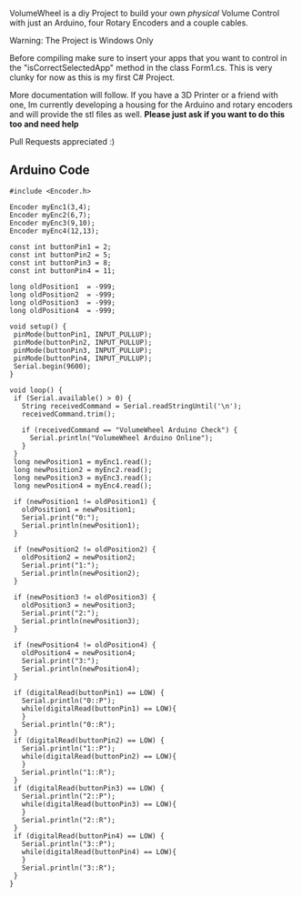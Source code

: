 VolumeWheel is a diy Project to build your own *physical* Volume Control with just an Arduino, four Rotary Encoders and a couple cables.

Warning: The Project is Windows Only


Before compiling make sure to insert your apps that you want to control in the "isCorrectSelectedApp" method in the class Form1.cs. 
This is very clunky for now as this is my first C# Project.

More documentation will follow. If you have a 3D Printer or a friend with one, Im currently developing a housing for the Arduino and rotary encoders and will provide the stl files as well.
**Please just ask if you want to do this too and need help**

Pull Requests appreciated :)

## Arduino Code
 ```
#include <Encoder.h>

Encoder myEnc1(3,4);
Encoder myEnc2(6,7);
Encoder myEnc3(9,10);
Encoder myEnc4(12,13);

const int buttonPin1 = 2;
const int buttonPin2 = 5;
const int buttonPin3 = 8;
const int buttonPin4 = 11;

long oldPosition1  = -999;
long oldPosition2  = -999;
long oldPosition3  = -999;
long oldPosition4  = -999;

void setup() {
  pinMode(buttonPin1, INPUT_PULLUP);
  pinMode(buttonPin2, INPUT_PULLUP);
  pinMode(buttonPin3, INPUT_PULLUP);
  pinMode(buttonPin4, INPUT_PULLUP);
  Serial.begin(9600);
}

void loop() {
  if (Serial.available() > 0) {
    String receivedCommand = Serial.readStringUntil('\n');
    receivedCommand.trim();
    
    if (receivedCommand == "VolumeWheel Arduino Check") {
      Serial.println("VolumeWheel Arduino Online");
    }
  }
  long newPosition1 = myEnc1.read();
  long newPosition2 = myEnc2.read();
  long newPosition3 = myEnc3.read();
  long newPosition4 = myEnc4.read();

  if (newPosition1 != oldPosition1) {
    oldPosition1 = newPosition1;
    Serial.print("0:");
    Serial.println(newPosition1);
  }

  if (newPosition2 != oldPosition2) {
    oldPosition2 = newPosition2;
    Serial.print("1:");
    Serial.println(newPosition2);
  }

  if (newPosition3 != oldPosition3) {
    oldPosition3 = newPosition3;
    Serial.print("2:");
    Serial.println(newPosition3);
  }

  if (newPosition4 != oldPosition4) {
    oldPosition4 = newPosition4;
    Serial.print("3:");
    Serial.println(newPosition4);
  }

  if (digitalRead(buttonPin1) == LOW) {
    Serial.println("0::P");
    while(digitalRead(buttonPin1) == LOW){
    }
    Serial.println("0::R");
  }
  if (digitalRead(buttonPin2) == LOW) {
    Serial.println("1::P");
    while(digitalRead(buttonPin2) == LOW){
    }
    Serial.println("1::R");
  }
  if (digitalRead(buttonPin3) == LOW) {
    Serial.println("2::P");
    while(digitalRead(buttonPin3) == LOW){
    }
    Serial.println("2::R");
  }
  if (digitalRead(buttonPin4) == LOW) {
    Serial.println("3::P");
    while(digitalRead(buttonPin4) == LOW){
    }
    Serial.println("3::R");
  }
}
```

